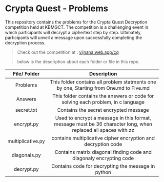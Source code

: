# Crypta Quest - Problems

This repository contains the problems for the Crypta Quest Decryption competition held at KBMGCT. The competition is a challenging event in which participants will decrypt a ciphertext step by step. Ultimately, participants will unveil a message upon successfully completing the decryption process.

> Check out the competition at : [vijnana.web.app/cq](https://vijnana.web.app/cq)

> below is the description about each folder or file in this repo.

| File/ Folder | Description |
|:---:|:---:|
|Problems|This folder contains all problem statments one by one, Starting from One.md to Five.md|
|Answers|This folder contains the answers or code for solving each problem, in c language|
|secret.txt|Contains the secret encrypted message|
|encrypt.py|Used to encrypt a message in this format, message must be 36 character long, when replaced all spaces with zz|
|multiplicative.py | contains multiplicative cipher encryption and decryption code|
|diagonals.py|Contains matrix diagonal finding code and diagonaly encrypting code|
|decrypt.py|Contains code for decrypting the message in python|